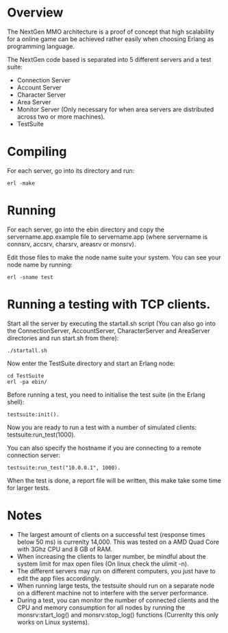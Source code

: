Overview
========
The NextGen MMO architecture is a proof of concept that high scalability for a online game can be achieved rather easily when choosing Erlang as programming language.

The NextGen code based is separated into 5 different servers and a test suite:
* Connection Server
* Account Server
* Character Server
* Area Server
* Monitor Server (Only necessary for when area servers are distributed across two or more machines).
* TestSuite

Compiling
=========

For each server, go into its directory and run:

	erl -make

Running
=======
For each server, go into the ebin directory and copy the servername.app.example file to servername.app (where servername is connsrv, accsrv, charsrv, areasrv or monsrv).

Edit those files to make the node name suite your system. You can see your node name by running:

	erl -sname test

Running a testing with TCP clients.
===================================
Start all the server by executing the startall.sh script (You can also go into the ConnectionServer, AccountServer, CharacterServer and AreaServer directories and run start.sh from there):

	./startall.sh 

Now enter the TestSuite directory and start an Erlang node:

	cd TestSuite
	erl -pa ebin/

Before running a test, you need to initialise the test suite (in the Erlang shell):

	testsuite:init().

Now you are ready to run a test with a number of simulated clients:
	testsuite:run_test(1000).


You can also specify the hostname if you are connecting to a remote connection server:

	testsuite:run_test("10.0.0.1", 1000).

When the test is done, a report file will be written, this make take some time for larger tests.

Notes
=====
* The largest amount of clients on a successful test (response times below 50 ms) is currenlty 14,000. This was tested on a AMD Quad Core with 3Ghz CPU and 8 GB of RAM.
* When increasing the clients to larger number, be mindful about the system limit for max open files (On linux check the ulimit -n).
* The different servers may run on different computers, you just have to edit the app files accordingly.
* When running large tests, the testsuite should run on a separate node on a different machine not to interfere with the server performance.
* During a test, you can monitor the number of connected clients and the CPU and memory consumption for all nodes by running the monsrv:start_log() and monsrv:stop_log() functions (Currenlty this only works on Linux systems).
